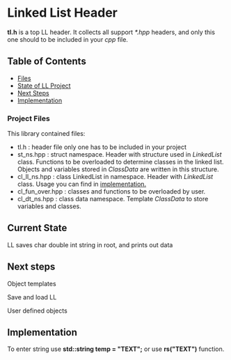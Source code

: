 # Linked List Header

<b>tl.h</b> is a top LL header. It collects all support <i>*.hpp</i> headers, and only this one should to be included in your <i>cpp</i> file.

## Table of Contents
* [Files](#project-files)
* [State of LL Project](#current-state)
* [Next Steps](#next-steps)
* [Implementation](#implementation)

### Project Files

This library contained files:

* tl.h : header file only one has to be included in your project
* st_ns.hpp : struct namespace. Header with structure used in <i>LinkedList</i> class. Functions to be overloaded to determine classes in the linked list. Objects and variables stored in <i>ClassData</i> are written in this structure.
* cl_ll_ns.hpp : class LinkedList in namespace. Header with <i>LinkedList</i> class. Usage you can find in [implementation.](#implementation)
* cl_fun_over.hpp : classes and functions to be overloaded by user.
* cl_dt_ns.hpp : class data namespace. Template <i>ClassData</i> to store variables and classes.


## Current State

LL saves char double int string in root, and prints out data

## Next steps

Object templates

Save and load LL

User defined objects

## Implementation

To enter string use <b>std::string temp = "TEXT";</b> or use <b>rs("TEXT")</b> function.